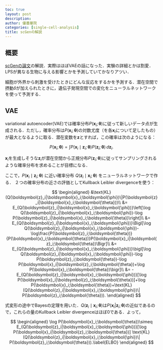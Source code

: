 ```yaml
---
toc: true
layout: post
description:
author: 優曇華院
categories: [single-cell-analysis]
title: scGenの解説
---
```


## 概要
[scGenの論文](https://www.nature.com/articles/s41592-019-0494-8)の解説．実際はほぼVAEの話になった．実験の詳細とかは割愛．LPSが異なる生物に与える影響とかを予測していてかなりアツい．

細胞が外界から刺激を受けたときにどんな反応をするかを予測する．潜在空間で摂動$\delta$が加えられたときに，遺伝子発現空間での変化をニューラルネットワークを使って予測する．

## VAE    　
variational autoencoder(VAE)では確率分布$P(\boldsymbol{x}_i;\boldsymbol{\theta})$に従って新しいデータ点が生成される．ただし，確率分布は$P(\boldsymbol{x}_i;\boldsymbol{\theta})$の対数尤度（を各$\boldsymbol{x}_i$について足したもの）が最大となるように取る．潜在変数を$\boldsymbol{z}$とすれば，この確率は次のようになる：

$$
P(\boldsymbol{x}_i;\boldsymbol{\theta})=\int P(\boldsymbol{x}_i\mid\boldsymbol{z}_i;\boldsymbol{\theta})P(\boldsymbol{z}_i;\boldsymbol{\theta})\,d\boldsymbol{z}_i.
$$

$\boldsymbol{x}_i$を生成しそうな$\boldsymbol{z}_i$が潜在空間から正規分布$P(\boldsymbol{z}_i;\boldsymbol{\theta})$に従ってサンプリングされるような確率分布を求めることが目標になる．

ここで，$P(\boldsymbol{x}_i \mid \boldsymbol{z}_i;\boldsymbol{\theta})$ に近い確率分布 $Q(\boldsymbol{z}_i\mid \boldsymbol{x}_i;\boldsymbol{\theta})$ をニューラルネットワークで作る．
２つの確率分布の近さの評価としてKullback Leibler divergenceを使う：

$$
\begin{aligned}
&\text{KL}(Q(\boldsymbol{z}_i|\boldsymbol{x}_i;\boldsymbol{\phi})\|P(\boldsymbol{z}_i|\boldsymbol{x}_i;\boldsymbol{\theta}))\\
&= E_{Q(\boldsymbol{z}_i|\boldsymbol{x}_i;\boldsymbol{\phi})}\left[\log Q(\boldsymbol{z}_i|\boldsymbol{x}_i;\boldsymbol{\phi})-\log P(\boldsymbol{z}_i|\boldsymbol{x}_i;\boldsymbol{\theta})\right]\\
&= E_{Q(\boldsymbol{z}_i|\boldsymbol{x}_i;\boldsymbol{\phi})}\Bigl[\log
Q(\boldsymbol{z}_i|\boldsymbol{x}_i;\boldsymbol{\phi})-\log\frac{P(\boldsymbol{z}_i;\boldsymbol{\theta})}{P(\boldsymbol{x}_i;\boldsymbol{\theta})}P(\boldsymbol{x}_i|\boldsymbol{z}_i;\boldsymbol{\theta})\Bigr]\\
&= E_{Q(\boldsymbol{z}_i|\boldsymbol{x}_i;\boldsymbol{\phi})}\bigl[\log Q(\boldsymbol{z}_i|\boldsymbol{x}_i;\boldsymbol{\phi})-\log P(\boldsymbol{z}_i;\boldsymbol{\theta})-\log
P(\boldsymbol{x}_i|\boldsymbol{z}_i;\boldsymbol{\theta})+\log P(\boldsymbol{x}_i;\boldsymbol{\theta})\bigr]\\ &= -E_{Q(\boldsymbol{z}_i|\boldsymbol{x}_i;\boldsymbol{\phi})}[\log
P(\boldsymbol{x}_i|\boldsymbol{z}_i;\boldsymbol{\theta})]+\log P(\boldsymbol{x}_i;\boldsymbol{\theta})+\text{KL}(Q(\boldsymbol{z}_i|\boldsymbol{x}_i;\boldsymbol{\phi})\|
P(\boldsymbol{z}_i;\boldsymbol{\theta})).
\end{aligned}
$$

式変形の途中でBayesの定理を用いた．$Q(\boldsymbol{z}_i\mid\boldsymbol{x}_i;\boldsymbol{\theta})$は$P(\boldsymbol{x}_i|
\boldsymbol{z}_i;\boldsymbol{\theta})$の近似であるので，これらの量のKullback Leibler divergenceはほぼ$0$である．よって，

$$
\begin{aligned} \log P(\boldsymbol{x}_i;\boldsymbol{\theta})\simeq
 E_{Q(\boldsymbol{z}_i|\boldsymbol{x}_i;\boldsymbol{\phi})}[\log P(\boldsymbol{x}_i|\boldsymbol{z}_i;\boldsymbol{\theta})] \text{KL}(Q(\boldsymbol{z}_i|\boldsymbol{x}_i;\boldsymbol{\phi})\|
P(\boldsymbol{z}_i;\boldsymbol{\theta})).\label{ELBO}
\end{aligned}
$$
<!---
$\eqref{ELBO}$第１項は解析的に解くことは困難なので，Monte Carlo法によるサンプリングによって決める．ただし，$Q(\boldsymbol{z}_i|\boldsymbol{x}_i;\boldsymbol{\phi})$に従って$\boldsymbol{z}_i$を選び出す：
$$
\begin{aligned} \boldsymbol{z}_i\sim
    Q(\boldsymbol{z}_i|\boldsymbol{x}_i;\boldsymbol{\phi}) \end{aligned}
$$
のは不便であるので，再パラメータ化を考える．すなわち，
$$
\begin{aligned} \boldsymbol{z}_i = g_{\boldsymbol{\phi}}(\boldsymbol{\epsilon},
    \boldsymbol{x}_i),\quad \boldsymbol{\epsilon}\sim p(\boldsymbol{\epsilon}) \end{aligned}
$$
となる関数$g_{\boldsymbol{\phi}}$とノイズ$\boldsymbol{\epsilon}$を適当に選んでやる．こうすれば，

$$
\begin{aligned}
    E_{Q(\boldsymbol{z}_i|\boldsymbol{x}_i;\boldsymbol{\phi})}[f(\boldsymbol{z}_i)] &= \int Q(\boldsymbol{z}_i|\boldsymbol{x}_i;\boldsymbol{\phi}) f(\boldsymbol{z}_i)d\boldsymbol{z}_i\\ &=
    \int p(\boldsymbol{\epsilon}) f(\boldsymbol{z}_i)d\boldsymbol{\epsilon}\\ &= E_{p(\boldsymbol{\epsilon})}[f(\boldsymbol{z}_i)],\quad \boldsymbol{z}_i =
    g_{\boldsymbol{\phi}}(\boldsymbol{\epsilon}, \boldsymbol{x}_i)  \end{aligned}
$$
となる．よって，再パラメータ化を施せば$\eqref{ELBO}$第１項は
$$
\begin{aligned}
    E_{Q(\boldsymbol{z}_i|\boldsymbol{x}_i;\boldsymbol{\phi})}[\log P(\boldsymbol{x}_i|\boldsymbol{z}_i;\boldsymbol{\theta})] &= \frac{1}{L}\sum_{l=1}^L\log
    P(\boldsymbol{x}_i|\boldsymbol{z}_i{}^{(l)};\boldsymbol{\theta}) \end{aligned}
$$
となる．ただし，
$$
\begin{aligned} \boldsymbol{z}_i{}^{(l)}=g_{\boldsymbol{\phi}}(\boldsymbol{\epsilon}^{(l)},
    \boldsymbol{x}_i),\quad \boldsymbol{\epsilon}^{(l)}\sim p(\boldsymbol{\epsilon}) \end{aligned}
$$
である．よって，$\eqref{ELBO}$は次のようになる：
$$
\begin{aligned} \log
    P(\boldsymbol{x}_i;\boldsymbol{\theta})=\frac{1}{L}\sum_{l=1}^L\log
    P(\boldsymbol{x}_i|\boldsymbol{z}_i{}^{(l)};\boldsymbol{\theta})-\text{KL}(Q(\boldsymbol{z}_i|\boldsymbol{x}_i;\boldsymbol{\phi})\\midP(\boldsymbol{z}_i;\boldsymbol{\theta})).
    \label{ELBO_Monte_Carlo} \end{aligned}
$$
ここで，$Q(\boldsymbol{z}|\boldsymbol{x};\boldsymbol{\theta})$が多変量正規分布であると仮定する：
$$
\begin{aligned}
    Q(\boldsymbol{z}|\boldsymbol{x};\boldsymbol{\theta})=\frac{1}{\sqrt{(2\pi)^n|\Sigma|}}\exp\left[-\frac{1}{2}{}^t(\boldsymbol{z}-\boldsymbol\mu)\Sigma{}^{-1}(\boldsymbol{z}-\boldsymbol\mu)\right].
    \end{aligned}
$$
ただし，$\Sigma,\boldsymbol\mu$は$\boldsymbol{x}$によって決まり，特に$\Sigma$は対角行列であるとする：
$$
\begin{aligned} \Sigma = \begin{pmatrix} \sigma_1{}^2 &&&O\\ & \sigma_2{}^2 &&\\
&&\ddots&\\ O &&& \sigma_n{}^2 \end{pmatrix}. \end{aligned}   
$$
さらに，$P(\boldsymbol{z};\boldsymbol{\theta})$も正規分布であるとする：
$$
\begin{aligned} P(\boldsymbol{z};\boldsymbol{\theta}) =
    \frac{1}{\sqrt{(2\pi)^n}}\exp\left(-\frac{|\boldsymbol{z}|^2}{2}\right). \end{aligned}
$$
まず，
$$
\begin{aligned}  \int Q(\boldsymbol{z}|\boldsymbol{x};\boldsymbol{\theta})\log
    P(\boldsymbol{z};\boldsymbol{\theta})\,d\boldsymbol{z} &=
    \frac{1}{\sqrt{(2\pi)^n|\Sigma|}}\int\exp\left[-\frac{1}{2}{}^t(\boldsymbol{z}-\boldsymbol\mu)\Sigma{}^{-1}(\boldsymbol{z}-\boldsymbol\mu)\right]\left[-\frac{n}{2}\log(2\pi)-\frac{|\boldsymbol{z}|^2}{2}\right]\,d\boldsymbol{z}\\
    &=
    -\frac{n}{2}\log(2\pi)-\frac{1}{2\sqrt{(2\pi)^n|\Sigma|}}\int|\boldsymbol{z}|^2\exp\left[-\frac{1}{2}{}^t(\boldsymbol{z}-\boldsymbol\mu)\Sigma{}^{-1}(\boldsymbol{z}-\boldsymbol\mu)\right]\,d\boldsymbol{z}
     \end{aligned}
$$
第２項の積分は
$$
\begin{aligned}  \sum_{i=1}^n\int z_i{}^2\exp\left[-\frac{1}{2}\sum_{j=1}^n\frac{(z_j-\mu_{j})^2}{\sigma_j{}^2}\right]\,d\boldsymbol{z}&=\sum_{i=1}^n\int
    \exp\left[-\frac{(z_1-\mu_{1})^2}{2\sigma_1{}^2}\right]\,dz_1\times\dots\times\int z_i{}^2\exp\left[-\frac{(z_j-\mu_{j})^2}{2\sigma_j{}^2}\right]\,dz_i\times\dots\times\int
    \exp\left[-\frac{(z_n-\mu_{n})^2}{2\sigma_n{}^2}\right]\,dz_n\\ &= \sum_{i=1}^n(2\pi)^{\frac{n-1}{2}}\prod_{j\neq i}\sigma_j\int
    z_i{}^2\exp\left[-\frac{(z_j-\mu_{j})^2}{2\sigma_j{}^2}\right]\,dz_i\\ &= \sum_{i=1}^n(2\pi)^{\frac{n}{2}}\prod_{j=1}^n\sigma_j(\sigma_i{}^2+\mu_{i}{}^2)  \end{aligned}
$$
のように変形できるので，
$$
\begin{aligned} \int Q(\boldsymbol{z}|\boldsymbol{x};\boldsymbol{\theta})\log P(\boldsymbol{z};\boldsymbol{\theta})\,d\boldsymbol{z}=
    -\frac{n}{2}\log(2\pi)-\frac{1}{2}\sum_{i=1}^n(\sigma_i{}^2+\mu_{i}{}^2). \label{KL_1} \end{aligned}
$$
次に，
$$
\begin{aligned}  \int Q(\boldsymbol{z}|\boldsymbol{x};\boldsymbol{\theta})\log
    Q(\boldsymbol{z}|\boldsymbol{x};\boldsymbol{\theta})\,d\boldsymbol{z}&=\frac{1}{\sqrt{(2\pi)^n|\Sigma|}}\int\exp\left[-\frac{1}{2}\sum_{i=1}^n\frac{(z_i-\mu_{i})^2}{\sigma_i{}^2}\right]\left[-\frac{n}{2}\log
    2\pi-\frac{1}{2}\log|\Sigma|-\frac{1}{2}\sum_{j=1}^n\frac{(z_j-\mu_{j})^2}{\sigma_j{}^2}\right]\,d\boldsymbol{z}\\ &=-\frac{n}{2}\log
    2\pi-\frac{1}{2}\log|\Sigma|-\frac{1}{2\sqrt{(2\pi)^n|\Sigma|}}\sum_{i=1}^n\int\frac{(z_i-\mu_{i})^2}{\sigma_i{}^2}\exp\left[-\sum_{j=1}^n\frac{(z_j-\mu_{j})^2}{2\sigma_j{}^2}\right]\,d\boldsymbol{z}
     \end{aligned}
$$
第３項の積分は
$$
\begin{aligned}  \sum_{i=1}^n\frac{1}{{\sigma_i}^2}\int z_i{}^2\prod_{j=1}^n\exp\left(-\frac{z_j{}^2}{2\sigma_j{}^2}\right)\,d\boldsymbol{z}&=
    \sum_{i=1}^n\frac{1}{{\sigma_i}^2}\int\exp\left(-\frac{z_1{}^2}{2\sigma_1{}^2}\right)\,dz_1\times\dots\times\int
    z_i{}^2\exp\left(-\frac{z_i{}^2}{2\sigma_i{}^2}\right)\,dz_i\times\dots\times\int\exp\left(-\frac{z_n{}^2}{2\sigma_n{}^2}\right)\,dz_n\\
    &=\sum_{i=1}^n\frac{1}{{\sigma_i}^2}(2\pi)^{\frac{n-1}{2}}\prod_{j\neq i}\sigma_j\sqrt{2\pi}\sigma_i{}^3\\ &=\sum_{i=1}^n (2\pi)^{\frac{n}{2}}\prod_{j=1}^n\sigma_j  \end{aligned}
$$
のように変形できるので，
$$
\begin{aligned} \int Q(\boldsymbol{z}|\boldsymbol{x};\boldsymbol{\theta})\log
  Q(\boldsymbol{z}|\boldsymbol{x};\boldsymbol{\theta})\,d\boldsymbol{z}=-\frac{n}{2}\log(2\pi)-\frac{1}{2}\sum_{j=1}^n(1+\log\sigma_j{}^2). \label{KL_2} \end{aligned}
$$
$\eqref{KL_1}$，$\eqref{KL_2}$から，$\eqref{ELBO}$第２項は，
$$
\begin{aligned}  -\text{KL}(Q(\boldsymbol{z}_i|\boldsymbol{x}_i;\boldsymbol{\phi})\\midP(\boldsymbol{z}_i;\boldsymbol{\theta})) &= -\int
    Q(\boldsymbol{z}_i|\boldsymbol{x}_i;\boldsymbol{\theta})\log Q(\boldsymbol{z}_i|\boldsymbol{x}_i;\boldsymbol{\theta})\,d\boldsymbol{z}_i+\int
    Q(\boldsymbol{z}_i|\boldsymbol{x}_i;\boldsymbol{\theta})\log P(\boldsymbol{z}_i;\boldsymbol{\theta})\,d\boldsymbol{z}_i\\ &=
    \frac{1}{2}\sum_{j=1}^n[(1+\log{\sigma_j}^2)-\mu_j{}^2-\sigma_j{}^2].  \end{aligned}
$$

また，今回は$Q(\boldsymbol{z}_i|\boldsymbol{x}_i;\boldsymbol{\phi})$が正規分布$\mathcal{N}(\boldsymbol{z}_i,\boldsymbol{\mu},\boldsymbol{\sigma}\odot\boldsymbol{\sigma}E)$であるとしたので，再パラメータ化は
$$
\begin{aligned}
    g_{\boldsymbol{\phi}}(\boldsymbol{\epsilon},\boldsymbol{x}_i) =
    \boldsymbol{\mu}(\boldsymbol{x}_i)+\boldsymbol{\sigma}(\boldsymbol{x}_i)\odot\boldsymbol{\epsilon},\quad\boldsymbol{\epsilon}\sim\mathcal{N}(\boldsymbol{\epsilon},0,E) \end{aligned}
$$
とする．これは，
$$
\begin{aligned} E_{\mathcal{N}(\boldsymbol{\epsilon},0,E)}[\boldsymbol{\mu}(\boldsymbol{x}_i)+\boldsymbol{\sigma}(\boldsymbol{x}_i)\odot\boldsymbol{\epsilon}]=\boldsymbol{\mu}(\boldsymbol{x}_i)
\end{aligned}
$$
および
$$
\begin{aligned} E_{\mathcal{N}(\boldsymbol{\epsilon},0,E)}[(\mu_i+\sigma_i\epsilon_i-\mu_i)(\mu_j+\sigma_j\epsilon_j-\mu_j)]= \delta_{ij}\sigma_i\sigma_j \end{aligned}
$$
から分かる．

以上から，
$$
\begin{aligned} \log P(\boldsymbol{x}_i;\boldsymbol{\theta}) = \frac{1}{2}\sum_{j=1}^n[(1+\log{\sigma_j}^2)-\mu_j{}^2-\sigma_j{}^2]+\frac{1}{L}\sum_{l=1}^L\log
    P(\boldsymbol{x}_i|\boldsymbol{z}_i{}^{(l)};\boldsymbol{\theta}). \end{aligned}
$$
ただし，
$$
\begin{aligned}  \boldsymbol{z}_i{}^{(l)}&=
    \boldsymbol{\mu}^{(l)}(\boldsymbol{x}_i)+\boldsymbol{\sigma}^{(l)}(\boldsymbol{x}_i)\odot\boldsymbol{\epsilon}^{(l)},\\ \boldsymbol{\epsilon}^{(l)}&\sim\mathcal{N}(\boldsymbol{\epsilon},0,E).
     \end{aligned}
$$
これが最大になるように，NNを構成すればよい．


## 摂動 $\delta$ の予想
各状態にある細胞を抽出し，細胞の数によるバイアスを無くすために，調節する．最後に

$$
\delta=\overline{z_1}-\overline{z_0}
$$

を計算する．$\overline{z_0}$は各状態の潜在変数の平均，$\overline{z_1}$は摂動があったときの潜在変数の平均．
--->
